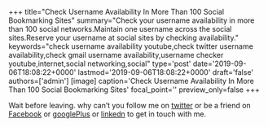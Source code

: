 +++
title="Check Username Availability In More Than 100 Social Bookmarking Sites"
summary="Check your username availability in more than 100 social networks.Maintain one username across the social sites.Reserve your username at social sites by checking availability."
keywords="check username availability youtube,check twitter username availability,check gmail username availability,username checker youtube,internet,social networking,social"
type='post'
date='2019-09-06T18:08:22+0000'
lastmod='2019-09-06T18:08:22+0000'
draft='false'
authors=['admin']
[image]
caption='Check Username Availability In More Than 100 Social Bookmarking Sites'
focal_point=''
preview_only=false
+++














Wait before leaving.
why can’t you follow me on <a href="https://twitter.com/arungudelli" target="_blank">twitter</a> or be a friend on <a href="https://www.facebook.com/gudelliArun" target="_blank">Facebook</a> or <a href="https://plus.google.com/+ArunkumarGudelli" target="_blank">googlePlus</a> or <a href="https://www.linkedin.com/in/arungudelli/" target="_blank">linkedn</a> to get in touch with me.









